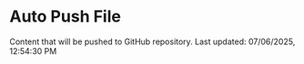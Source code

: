 # Auto Push File

Content that will be pushed to GitHub repository.
Last updated: 07/06/2025, 12:54:30 PM
